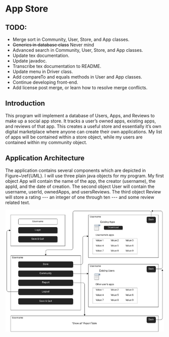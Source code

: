 # App Store

## TODO:

* Merge sort in Community, User, Store, and App classes.
* ~~Generics in database class~~ Never mind
* Advanced search in Community, User, Store, and App classes.
* Update tex documentation.
* Update javadoc.
* Transcribe tex documentation to README.
* Update menu in Driver class.
* Add compareTo and equals methods in User and App classes.
* Continue developing front-end.
* Add license post merge, or learn how to resolve merge conflicts.

## Introduction
This program will implement a database of Users, Apps, and Reviews to make up a social app store.
It tracks a user’s owned apps, existing apps, and reviews of that app.
This creates a useful store and essentially it’s own digital marketplace where anyone can create their own applications.
My list of apps will be contained within a store object, while my users are contained within my community object.

## Application Architecture
The application contains several components which are depicted in Figure~\ref{UML}.
I will use three plain java objects for my program.
My first object App will contain the name of the app, the creator (username), the appId, and the date of creation.
The second object User will contain the username, userId, ownedApps, and usersReviews.
The third object Review will store a rating --- an integer of one through ten --- and some review related text.

![board](doc/views.png)